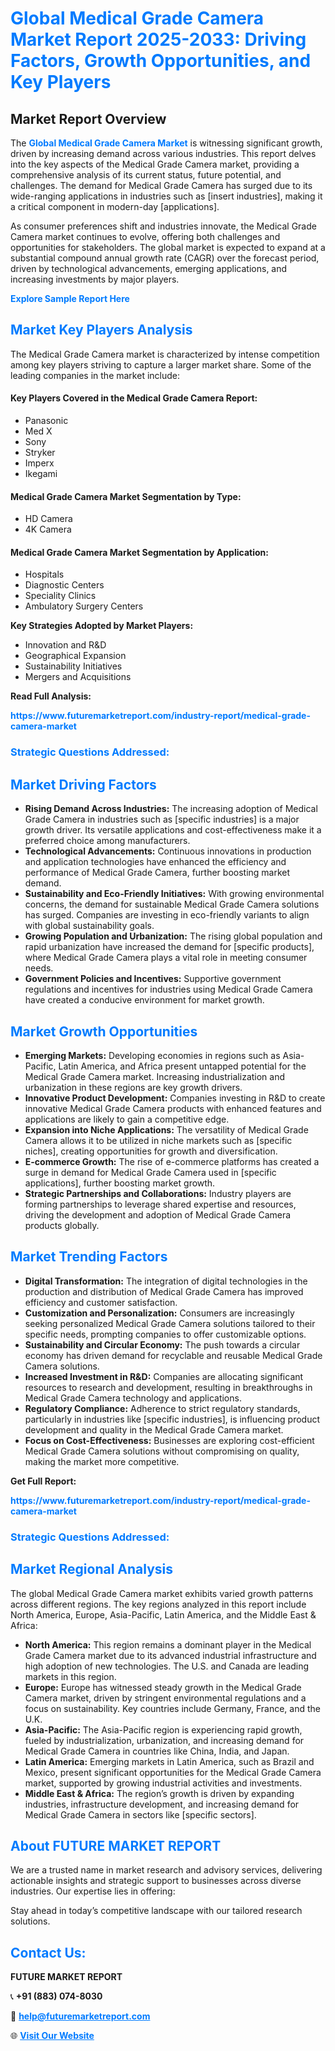 <h1 style="color: #007BFF;">Global Medical Grade Camera Market Report 2025-2033: Driving Factors, Growth Opportunities, and Key Players</h1>

<section id="overview">
<h2>Market Report Overview</h2>
<p>The <a href="https://www.futuremarketreport.com/industry-report/medical-grade-camera-market" style="color: #007BFF; text-decoration: none;"><strong>Global Medical Grade Camera Market</strong></a> is witnessing significant growth, driven by increasing demand across various industries. This report delves into the key aspects of the Medical Grade Camera market, providing a comprehensive analysis of its current status, future potential, and challenges. The demand for Medical Grade Camera has surged due to its wide-ranging applications in industries such as [insert industries], making it a critical component in modern-day [applications].</p>
<p>As consumer preferences shift and industries innovate, the Medical Grade Camera market continues to evolve, offering both challenges and opportunities for stakeholders. The global market is expected to expand at a substantial compound annual growth rate (CAGR) over the forecast period, driven by technological advancements, emerging applications, and increasing investments by major players.</p>
</section>

<section id="overview">
<p><a href="https://www.futuremarketreport.com/request-sample/reportId=79673" style="color: #007BFF; text-decoration: none;"><strong>Explore Sample Report Here</strong></a></p>
</section>

<section id="key-players">
<h2 style="color: #007BFF;">Market Key Players Analysis</h2>
<p>The Medical Grade Camera market is characterized by intense competition among key players striving to capture a larger market share. Some of the leading companies in the market include:</p>
<h4>Key Players Covered in the Medical Grade Camera Report:</h4>
<ul><li>Panasonic</li><li>Med X</li><li>Sony</li><li>Stryker</li><li>Imperx</li><li>Ikegami</li></ul>
<h4>Medical Grade Camera Market Segmentation by Type:</h4>
<ul><li>HD Camera</li><li>4K Camera</li></ul>

<h4>Medical Grade Camera Market Segmentation by Application:</h4>
<ul><li>Hospitals</li><li>Diagnostic Centers</li><li>Speciality Clinics</li><li>Ambulatory Surgery Centers</li></ul>
<p><strong>Key Strategies Adopted by Market Players:</strong></p>
<ul>
<li>Innovation and R&D</li>
<li>Geographical Expansion</li>
<li>Sustainability Initiatives</li>
<li>Mergers and Acquisitions</li>
</ul>
</section>

<section>
<p><strong>Read Full Analysis: </strong></p><a href="https://www.futuremarketreport.com/industry-report/medical-grade-camera-market" style="color: #007BFF; text-decoration: none;"><strong>https://www.futuremarketreport.com/industry-report/medical-grade-camera-market</strong></a>
<h3 style="color: #007BFF;">Strategic Questions Addressed:</h3>
</section>

<section id="driving-factors">
<h2 style="color: #007BFF;">Market Driving Factors</h2>
<ul>
<li><strong>Rising Demand Across Industries:</strong> The increasing adoption of Medical Grade Camera in industries such as [specific industries] is a major growth driver. Its versatile applications and cost-effectiveness make it a preferred choice among manufacturers.</li>
<li><strong>Technological Advancements:</strong> Continuous innovations in production and application technologies have enhanced the efficiency and performance of Medical Grade Camera, further boosting market demand.</li>
<li><strong>Sustainability and Eco-Friendly Initiatives:</strong> With growing environmental concerns, the demand for sustainable Medical Grade Camera solutions has surged. Companies are investing in eco-friendly variants to align with global sustainability goals.</li>
<li><strong>Growing Population and Urbanization:</strong> The rising global population and rapid urbanization have increased the demand for [specific products], where Medical Grade Camera plays a vital role in meeting consumer needs.</li>
<li><strong>Government Policies and Incentives:</strong> Supportive government regulations and incentives for industries using Medical Grade Camera have created a conducive environment for market growth.</li>
</ul>
</section>

<section id="growth-opportunities">
<h2 style="color: #007BFF;">Market Growth Opportunities</h2>
<ul>
<li><strong>Emerging Markets:</strong> Developing economies in regions such as Asia-Pacific, Latin America, and Africa present untapped potential for the Medical Grade Camera market. Increasing industrialization and urbanization in these regions are key growth drivers.</li>
<li><strong>Innovative Product Development:</strong> Companies investing in R&D to create innovative Medical Grade Camera products with enhanced features and applications are likely to gain a competitive edge.</li>
<li><strong>Expansion into Niche Applications:</strong> The versatility of Medical Grade Camera allows it to be utilized in niche markets such as [specific niches], creating opportunities for growth and diversification.</li>
<li><strong>E-commerce Growth:</strong> The rise of e-commerce platforms has created a surge in demand for Medical Grade Camera used in [specific applications], further boosting market growth.</li>
<li><strong>Strategic Partnerships and Collaborations:</strong> Industry players are forming partnerships to leverage shared expertise and resources, driving the development and adoption of Medical Grade Camera products globally.</li>
</ul>
</section>

<section id="trending-factors">
<h2 style="color: #007BFF;">Market Trending Factors</h2>
<ul>
<li><strong>Digital Transformation:</strong> The integration of digital technologies in the production and distribution of Medical Grade Camera has improved efficiency and customer satisfaction.</li>
<li><strong>Customization and Personalization:</strong> Consumers are increasingly seeking personalized Medical Grade Camera solutions tailored to their specific needs, prompting companies to offer customizable options.</li>
<li><strong>Sustainability and Circular Economy:</strong> The push towards a circular economy has driven demand for recyclable and reusable Medical Grade Camera solutions.</li>
<li><strong>Increased Investment in R&D:</strong> Companies are allocating significant resources to research and development, resulting in breakthroughs in Medical Grade Camera technology and applications.</li>
<li><strong>Regulatory Compliance:</strong> Adherence to strict regulatory standards, particularly in industries like [specific industries], is influencing product development and quality in the Medical Grade Camera market.</li>
<li><strong>Focus on Cost-Effectiveness:</strong> Businesses are exploring cost-efficient Medical Grade Camera solutions without compromising on quality, making the market more competitive.</li>
</ul>
</section>

<section>
<p><strong>Get Full Report: </strong></p><a href="https://www.futuremarketreport.com/industry-report/medical-grade-camera-market" style="color: #007BFF; text-decoration: none;"><strong>https://www.futuremarketreport.com/industry-report/medical-grade-camera-market</strong></a>
<h3 style="color: #007BFF;">Strategic Questions Addressed:</h3>
</section>


<section id="regional-analysis">
<h2 style="color: #007BFF;">Market Regional Analysis</h2>
<p>The global Medical Grade Camera market exhibits varied growth patterns across different regions. The key regions analyzed in this report include North America, Europe, Asia-Pacific, Latin America, and the Middle East & Africa:</p>
<ul>
<li><strong>North America:</strong> This region remains a dominant player in the Medical Grade Camera market due to its advanced industrial infrastructure and high adoption of new technologies. The U.S. and Canada are leading markets in this region.</li>
<li><strong>Europe:</strong> Europe has witnessed steady growth in the Medical Grade Camera market, driven by stringent environmental regulations and a focus on sustainability. Key countries include Germany, France, and the U.K.</li>
<li><strong>Asia-Pacific:</strong> The Asia-Pacific region is experiencing rapid growth, fueled by industrialization, urbanization, and increasing demand for Medical Grade Camera in countries like China, India, and Japan.</li>
<li><strong>Latin America:</strong> Emerging markets in Latin America, such as Brazil and Mexico, present significant opportunities for the Medical Grade Camera market, supported by growing industrial activities and investments.</li>
<li><strong>Middle East & Africa:</strong> The region’s growth is driven by expanding industries, infrastructure development, and increasing demand for Medical Grade Camera in sectors like [specific sectors].</li>
</ul>
</section>

<footer>
<h2 style="color: #007BFF;">About FUTURE MARKET REPORT</h2>
<p>We are a trusted name in market research and advisory services, delivering actionable insights and strategic support to businesses across diverse industries. Our expertise lies in offering:</p>

<p>Stay ahead in today’s competitive landscape with our tailored research solutions.</p>

<h2 style="color: #007BFF;">Contact Us:</h2>
<p><strong>FUTURE MARKET REPORT</strong></p>
<p>📞 <strong>+91 (883) 074-8030</strong></p>
<p>📧 <strong><a href="mailto:help@futuremarketreport.com" style="color: #007BFF;">help@futuremarketreport.com</a></strong></p>
<p>🌐 <strong><a href="https://www.futuremarketreport.com/" style="color: #007BFF;">Visit Our Website</a></strong></p>
</footer>